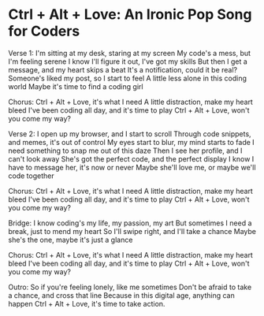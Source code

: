 # Ctrl + Alt + Love: An Ironic Pop Song for Coders

Verse 1:
I'm sitting at my desk, staring at my screen
My code's a mess, but I'm feeling serene
I know I'll figure it out, I've got my skills
But then I get a message, and my heart skips a beat
It's a notification, could it be real?
Someone's liked my post, so I start to feel
A little less alone in this coding world
Maybe it's time to find a coding girl

Chorus:
Ctrl + Alt + Love, it's what I need
A little distraction, make my heart bleed
I've been coding all day, and it's time to play
Ctrl + Alt + Love, won't you come my way?

Verse 2:
I open up my browser, and I start to scroll
Through code snippets, and memes, it's out of control
My eyes start to blur, my mind starts to fade
I need something to snap me out of this daze
Then I see her profile, and I can't look away
She's got the perfect code, and the perfect display
I know I have to message her, it's now or never
Maybe she'll love me, or maybe we'll code together

Chorus:
Ctrl + Alt + Love, it's what I need
A little distraction, make my heart bleed
I've been coding all day, and it's time to play
Ctrl + Alt + Love, won't you come my way?

Bridge:
I know coding's my life, my passion, my art
But sometimes I need a break, just to mend my heart
So I'll swipe right, and I'll take a chance
Maybe she's the one, maybe it's just a glance

Chorus:
Ctrl + Alt + Love, it's what I need
A little distraction, make my heart bleed
I've been coding all day, and it's time to play
Ctrl + Alt + Love, won't you come my way?

Outro:
So if you're feeling lonely, like me sometimes
Don't be afraid to take a chance, and cross that line
Because in this digital age, anything can happen
Ctrl + Alt + Love, it's time to take action.